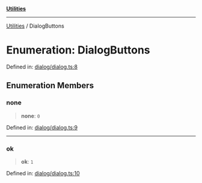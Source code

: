 [**Utilities**](../README.md)

***

[Utilities](../README.md) / DialogButtons

# Enumeration: DialogButtons

Defined in: [dialog/dialog.ts:8](https://github.com/noobiept/utilities/blob/786efe35015e1a6c21914057e8b0d5fc10429d8e/source/dialog/dialog.ts#L8)

## Enumeration Members

### none

> **none**: `0`

Defined in: [dialog/dialog.ts:9](https://github.com/noobiept/utilities/blob/786efe35015e1a6c21914057e8b0d5fc10429d8e/source/dialog/dialog.ts#L9)

***

### ok

> **ok**: `1`

Defined in: [dialog/dialog.ts:10](https://github.com/noobiept/utilities/blob/786efe35015e1a6c21914057e8b0d5fc10429d8e/source/dialog/dialog.ts#L10)
